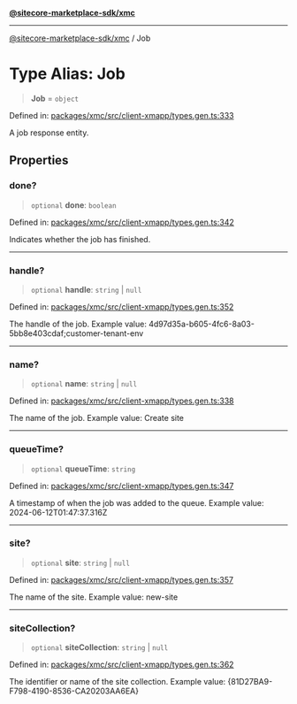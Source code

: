 [**@sitecore-marketplace-sdk/xmc**](../README.md)

***

[@sitecore-marketplace-sdk/xmc](../README.md) / Job

# Type Alias: Job

> **Job** = `object`

Defined in: [packages/xmc/src/client-xmapp/types.gen.ts:333](https://github.com/Sitecore/sitecore-marketplace-sdk/blob/af886e6134b8d1079ef5b8ef70b7eb2f1d9c8aeb/packages/xmc/src/client-xmapp/types.gen.ts#L333)

A job response entity.

## Properties

### done?

> `optional` **done**: `boolean`

Defined in: [packages/xmc/src/client-xmapp/types.gen.ts:342](https://github.com/Sitecore/sitecore-marketplace-sdk/blob/af886e6134b8d1079ef5b8ef70b7eb2f1d9c8aeb/packages/xmc/src/client-xmapp/types.gen.ts#L342)

Indicates whether the job has finished.

***

### handle?

> `optional` **handle**: `string` \| `null`

Defined in: [packages/xmc/src/client-xmapp/types.gen.ts:352](https://github.com/Sitecore/sitecore-marketplace-sdk/blob/af886e6134b8d1079ef5b8ef70b7eb2f1d9c8aeb/packages/xmc/src/client-xmapp/types.gen.ts#L352)

The handle of the job.
Example value: 4d97d35a-b605-4fc6-8a03-5bb8e403cdaf;customer-tenant-env

***

### name?

> `optional` **name**: `string` \| `null`

Defined in: [packages/xmc/src/client-xmapp/types.gen.ts:338](https://github.com/Sitecore/sitecore-marketplace-sdk/blob/af886e6134b8d1079ef5b8ef70b7eb2f1d9c8aeb/packages/xmc/src/client-xmapp/types.gen.ts#L338)

The name of the job.
Example value: Create site

***

### queueTime?

> `optional` **queueTime**: `string`

Defined in: [packages/xmc/src/client-xmapp/types.gen.ts:347](https://github.com/Sitecore/sitecore-marketplace-sdk/blob/af886e6134b8d1079ef5b8ef70b7eb2f1d9c8aeb/packages/xmc/src/client-xmapp/types.gen.ts#L347)

A timestamp of when the job was added to the queue.
Example value: 2024-06-12T01:47:37.316Z

***

### site?

> `optional` **site**: `string` \| `null`

Defined in: [packages/xmc/src/client-xmapp/types.gen.ts:357](https://github.com/Sitecore/sitecore-marketplace-sdk/blob/af886e6134b8d1079ef5b8ef70b7eb2f1d9c8aeb/packages/xmc/src/client-xmapp/types.gen.ts#L357)

The name of the site.
Example value: new-site

***

### siteCollection?

> `optional` **siteCollection**: `string` \| `null`

Defined in: [packages/xmc/src/client-xmapp/types.gen.ts:362](https://github.com/Sitecore/sitecore-marketplace-sdk/blob/af886e6134b8d1079ef5b8ef70b7eb2f1d9c8aeb/packages/xmc/src/client-xmapp/types.gen.ts#L362)

The identifier or name of the site collection.
Example value: {81D27BA9-F798-4190-8536-CA20203AA6EA}
